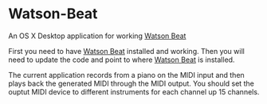 # Watson-Beat
An OS X Desktop application for working [Watson Beat](https://github.com/cognitive-catalyst/watson-beat)

First you need to have [Watson Beat](https://github.com/cognitive-catalyst/watson-beat) installed and working.
Then you will need to update the code and point to where [Watson Beat](https://github.com/cognitive-catalyst/watson-beat) 
is installed.

The current application records from a piano on the MIDI input and then plays back the generated MIDI through the MIDI output.
You should set the ouptut MIDI device to different instruments for each channel up 15 channels.


